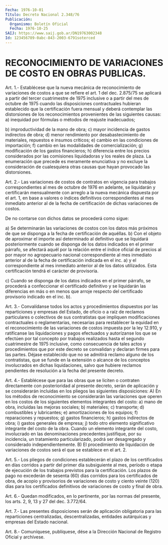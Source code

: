 ```yaml
---
Fecha: 1976-10-01
Título: Decreto Nacional 2.348/76
Publicación:
  Organismo: Boletín Oficial
  Fecha: 1976-10-25
SAIJ: https://www.saij.gob.ar/DN19763002348
Id: 123456789-0abc-843-2003-6791soterced
---
```

# RECONOCIMIENTO DE VARIACIONES DE COSTO EN OBRAS PUBLICAS.

<a id="1"></a>
Art. 1.- Establécese que la nueva mecánica de reconocimiento de variaciones  de costos a que se refiere el art. 1 del dec. 2.875/75 se aplicará a partir  del tercer cuatrimestre de 1975 inclusive o a partir  del  mes  de  octubre  de  1975  cuando  las  disposiciones contractuales  hubieran  establecido  que  la  certificación  fuera mensual y deberá contemplar las distorsiones de los reconocimientos    provenientes  de  las  siguientes  causas:  a) inequidad por fórmulas  o  métodos de reajuste inadecuados;

b) improductividad de la mano de obra;  c) mayor incidencia de gastos indirectos de obra;  d)  menor  rendimiento  por  desabastecimiento    de    materiales, repuestos e insumos críticos;  e) cambio en las condiciones de importación;  f) cambio en las modalidades de comercialización;  g) modificación de los gastos financieros;  h)  diferencia  entre  los  precios considerados por las comisiones liquidadoras y los reales de plaza.  La enumeración que precede es  meramente  enunciativa  y no excluye la  consideración de cualesquiera otras causas que hayan  provocado las distorsiones.

<a id="2"></a>
Art.  2.-  Las  variaciones de costos de contratos en vigencia para  trabajos correspondientes  al  mes  de  octubre  de  1976  en adelante,  se  liquidarán y certificarán mensualmente con arreglo a la nueva mecánica  dispuesta  por  el  art.  1, en base a valores o índices definitivos correspondientes al mes inmediato  anterior  al de  la fecha de certificación de dichas variaciones de costos.

De no  contarse  con  dichos  datos  se  procederá como sigue:

a)  Se determinarán las variaciones de costos  con  los  datos  más próximos  de  que  se  disponga  a  la  fecha  de  certificación de aquéllas.  b)  Con  el  objeto  de  aproximar  el  importe así determinado  al definitivo que se liquidará posteriormente  cuando  se  disponga de los datos indicados en el primer párrafo, se afectará aquél  por la relación  entre  el  índice  oficial  de  precios  al  por mayor no agropecuario nacional correspondiente al mes inmediato anterior  al de  la  fecha  de  certificación  indicada  en  el  inc.  a)  y  el correspondiente    al  mes  inmediato  anterior  al  de  los  datos utilizados. Esta certificación  tendrá  el  carácter de provisoria.

c) Cuando se disponga de los datos indicados  en el primer párrafo, se  procederá  a  confeccionar  el  certificado  definitivo   y  se liquidarán  las diferencias  en más o en menos que arroje respecto del certificado provisorio indicado en el inc. b).

<a id="3"></a>
Art.  3.-  Convalídanse  todos  los  actos  y  procedimientos dispuestos  por  las reparticiones y empresas del Estado, de oficio o a raíz de reclamos  particulares o colectivos de sus contratistas que  impliquen  modificaciones    contractuales  o  reglamentarias, necesarias para restablecer la equidad  en el reconocimiento de las variaciones  de costos impuesta por la ley  12.910,  y  ratifícanse las liquidaciones  y  pagos  efectuados  y  autorízanse  los que se efectúen por tal concepto por trabajos realizados hasta el  segundo cuatrimestre de 1975 inclusive, como consecuencia de tales actos  y procedimientos  que  por  este  decreto  se  convalidan  y declaran firmes  para  las  partes.  Déjase  establecido  que no se admitirá reclamo alguno de los contratistas, que se funde en  la extensión o alcance  de los  conceptos  involucrados  en dichas liquidaciones, salvo que hubiere reclamos pendientes de resolución  a la fecha del presente decreto.

<a id="4"></a>
Art.  4.-  Establécese  que  para  las  obras que se liciten o contraten  directamente  con  posterioridad  al  presente  decreto, serán de aplicación y se considerarán incluidas en  los pliegos las siguientes disposiciones:  A) En los métodos de reconocimiento se considerarán las variaciones  que  operen en los costos de los siguientes  elementos integrantes del costo:  a) mano de obra, incluidas las mejoras sociales;  b) materiales;  c) transporte;  d) combustibles y lubricantes;  e) amortizaciones de los equipos;  f) reparaciones y repuestos;  g) gastos financieros;  h) gastos indirectos de obra;  i) gastos generales de empresa;  j) todo otro elemento  significativo  integrante  del  costo  de la obra.  Cuando  un  elemento  integrante  del  costo,  involucrado  en  las denominaciones   precedentes  justifique,  por  su  incidencia,  un tratamiento particularizado,  podrá  ser  desagregado y considerado independientemente.  B) El procedimiento de liquidación de variaciones  de  costos  será el que se establece en el art. 2.

<a id="5"></a>
Art.  5.-  Los pliegos de condiciones establecerán el plazo de los  certificados   en  días  corridos  a  partir  del  primer  día subsiguiente al mes,  período  o etapa de ejecución de los trabajos previstos para la certificación.  Los  plazos  de pago no excederán de  sesenta (60) días corridos para los certificados  de  obra,  de acopio  y provisorios de variaciones de costo y ciento veinte (120) días para  los  certificados  definitivos de variaciones de costo y final de obra.

<a id="6"></a>
Art.  6.- Quedan modificados, en lo pertinente, por las normas del presente, los arts. 2, 9, 13 y 27 del dec. 3.772/64.

<a id="7"></a>
Art.  7.-  Las  presentes  disposiciones  serán  de aplicación obligatoria para las reparticiones centralizadas, descentralizadas,  entidades  autárquicas  y  empresas  del  Estado nacional.

<a id="8"></a>
Art. 8.- Comuníquese, publíquese, dése a la Dirección Nacional de Registro Oficial y archívese.